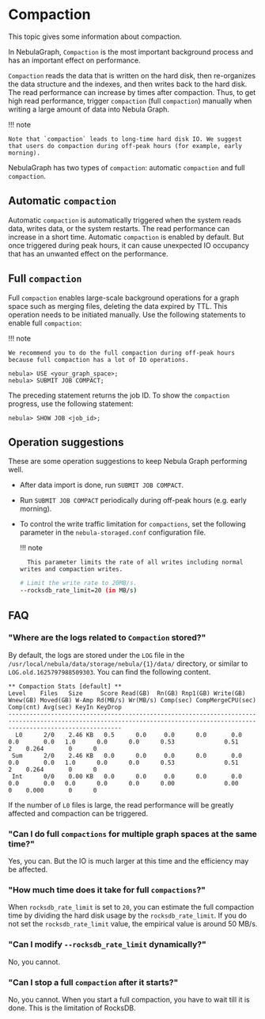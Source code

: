 # Compaction

This topic gives some information about compaction.

In NebulaGraph, `Compaction` is the most important background process and has an important effect on performance.

`Compaction` reads the data that is written on the hard disk, then re-organizes the data structure and the indexes, and then writes back to the hard disk. The read performance can increase by times after compaction. Thus, to get high read performance, trigger `compaction` (full `compaction`) manually when writing a large amount of data into Nebula Graph.

!!! note

    Note that `compaction` leads to long-time hard disk IO. We suggest that users do compaction during off-peak hours (for example, early morning).

NebulaGraph has two types of `compaction`: automatic `compaction` and full `compaction`.

## Automatic `compaction`

Automatic `compaction` is automatically triggered when the system reads data, writes data, or the system restarts. The read performance can increase in a short time. Automatic `compaction` is enabled by default. But once triggered during peak hours, it can cause unexpected IO occupancy that has an unwanted effect on the performance.

<!--
To control `compaction` manually, users can disable automatic `compaction`.

### Disable automatic `compaction`

!!! danger

    The `UPDATE CONFIGS` command overwrites the unset parameters to the default value. Use `SHOW CONFIGS STORAGE` to check `rocksdb_column_family_options` before the updates and then overwrite the values.

```ngql
# Check the current value of rocksdb_column_family_options and copy the content of the value column.
nebula> SHOW CONFIGS STORAGE;
+-----------+-------------------------------------+-------+-----------+------------------------------------------------------------------------------------------------------+
| module    | name                                | type  | mode      | value                                                                                                |
+-----------+-------------------------------------+-------+-----------+------------------------------------------------------------------------------------------------------+
| "STORAGE" | "v"                                 | "int" | "MUTABLE" | 0                                                                                                    |
...
| "STORAGE" | "rocksdb_column_family_options"     | "map" | "MUTABLE" | {max_bytes_for_level_base: "268435456", max_write_buffer_number: "4", write_buffer_size: "67108864"} |
+-----------+-------------------------------------+-------+-----------+------------------------------------------------------------------------------------------------------+
...

# Modify the value of rocksdb_column_family_options. Add the following content in the content of value: disable_auto_compactions: true
nebula> UPDATE CONFIGS storage:rocksdb_column_family_options = {disable_auto_compactions: true, max_bytes_for_level_base: 268435456, max_write_buffer_number: 4, write_buffer_size: 67108864};

# Check whether the modification executes successfully.
nebula> SHOW CONFIGS STORAGE;
+-----------+-------------------------------------+-------+-----------+--------------------------------------------------------------------------------------------------------------------------------------+
| module    | name                                | type  | mode      | value                                                                                                                                |
+-----------+-------------------------------------+-------+-----------+--------------------------------------------------------------------------------------------------------------------------------------+
| "STORAGE" | "v"                                 | "int" | "MUTABLE" | 0                                                                                                                                    |
...
| "STORAGE" | "rocksdb_column_family_options"     | "map" | "MUTABLE" | {disable_auto_compactions: true, max_bytes_for_level_base: "268435456", max_write_buffer_number: "4", write_buffer_size: "67108864"} |
+-----------+-------------------------------------+-------+-----------+--------------------------------------------------------------------------------------------------------------------------------------+
...
```
-->

## Full `compaction`

Full `compaction` enables large-scale background operations for a graph space such as merging files, deleting the data expired by TTL. This operation needs to be initiated manually. Use the following statements to enable full `compaction`:

!!! note

    We recommend you to do the full compaction during off-peak hours because full compaction has a lot of IO operations.

```ngql
nebula> USE <your_graph_space>;
nebula> SUBMIT JOB COMPACT;
```

The preceding statement returns the job ID. To show the `compaction` progress, use the following statement:

```ngql
nebula> SHOW JOB <job_id>;
```

## Operation suggestions

These are some operation suggestions to keep Nebula Graph performing well.

<!--
- To avoid unwanted IO waste during data writing, set `disable_auto_compactions` to `true` before large amounts of data writing. For more information, see [Disable automatic `Compaction`](#compaction_2).
-->

- After data import is done, run `SUBMIT JOB COMPACT`.

- Run `SUBMIT JOB COMPACT` periodically during off-peak hours (e.g. early morning).

<!--
- Set `disable_auto_compactions` to `false` during daytime to improve read performance in a short time.
-->

- To control the write traffic limitation for `compactions`, set the following parameter in the `nebula-storaged.conf` configuration file.
  
  !!! note

        This parameter limits the rate of all writes including normal writes and compaction writes. 

    ```bash
    # Limit the write rate to 20MB/s.
    --rocksdb_rate_limit=20 (in MB/s)
    ```

## FAQ

### "Where are the logs related to `Compaction` stored?"

By default, the logs are stored under the `LOG` file in the `/usr/local/nebula/data/storage/nebula/{1}/data/` directory, or similar to `LOG.old.1625797988509303`. You can find the following content.

```text
** Compaction Stats [default] **
Level    Files   Size     Score Read(GB)  Rn(GB) Rnp1(GB) Write(GB) Wnew(GB) Moved(GB) W-Amp Rd(MB/s) Wr(MB/s) Comp(sec) CompMergeCPU(sec) Comp(cnt) Avg(sec) KeyIn KeyDrop
----------------------------------------------------------------------------------------------------------------------------------------------------------------------------
  L0      2/0    2.46 KB   0.5      0.0     0.0      0.0       0.0      0.0       0.0   1.0      0.0      0.0      0.53              0.51         2    0.264       0      0
 Sum      2/0    2.46 KB   0.0      0.0     0.0      0.0       0.0      0.0       0.0   1.0      0.0      0.0      0.53              0.51         2    0.264       0      0
 Int      0/0    0.00 KB   0.0      0.0     0.0      0.0       0.0      0.0       0.0   0.0      0.0      0.0      0.00              0.00         0    0.000       0      0
```

If the number of `L0` files is large, the read performance will be greatly affected and compaction can be triggered.

### "Can I do full `compactions` for multiple graph spaces at the same time?"

Yes, you can. But the IO is much larger at this time and the efficiency may be affected.

### "How much time does it take for full `compactions`?"

When `rocksdb_rate_limit` is set to `20`, you can estimate the full compaction time by dividing the hard disk usage by the `rocksdb_rate_limit`. If you do not set the `rocksdb_rate_limit` value, the empirical value is around 50 MB/s.

### "Can I modify `--rocksdb_rate_limit` dynamically?"

No, you cannot.

### "Can I stop a full `compaction` after it starts?"

No, you cannot. When you start a full compaction, you have to wait till it is done. This is the limitation of RocksDB.
